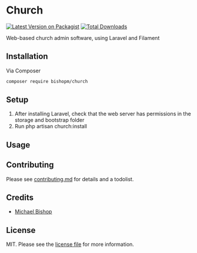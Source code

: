 # Church

[![Latest Version on Packagist][ico-version]][link-packagist]
[![Total Downloads][ico-downloads]][link-downloads]

Web-based church admin software, using Laravel and Filament

## Installation

Via Composer

```bash
composer require bishopm/church
```

## Setup

1. After installing Laravel, check that the web server has permissions in the storage and bootstrap folder
2. Run php artisan church:install

## Usage


## Contributing

Please see [contributing.md](contributing.md) for details and a todolist.

## Credits

- [Michael Bishop][link-author]

## License

MIT. Please see the [license file](license.md) for more information.

[ico-version]: https://img.shields.io/packagist/v/bishopm/church.svg?style=flat-square
[ico-downloads]: https://img.shields.io/packagist/dt/bishopm/church.svg?style=flat-square
[ico-travis]: https://img.shields.io/travis/bishopm/church/master.svg?style=flat-square
[ico-styleci]: https://styleci.io/repos/12345678/shield

[link-packagist]: https://packagist.org/packages/bishopm/church
[link-downloads]: https://packagist.org/packages/bishopm/church
[link-travis]: https://travis-ci.org/bishopm/church
[link-styleci]: https://styleci.io/repos/12345678
[link-author]: https://github.com/bishopm
[link-contributors]: ../../contributors

